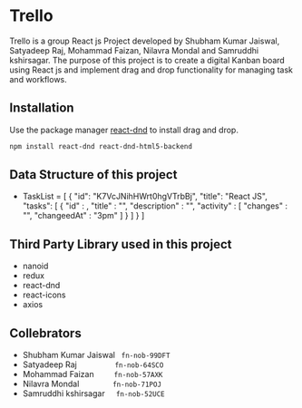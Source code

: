 # Trello

Trello is a group React js Project developed by Shubham Kumar Jaiswal, Satyadeep Raj, Mohammad Faizan, Nilavra Mondal and Samruddhi kshirsagar. The purpose of this project is to create a digital Kanban board using React js and implement drag and drop functionality for managing task and workflows.

## Installation

Use the package manager [react-dnd](https://react-dnd.github.io/react-dnd/about) to install drag and drop.

```bash
npm install react-dnd react-dnd-html5-backend
```

## Data Structure of this project

 - TaskList = [
        {
            "id": "K7VcJNihHWrt0hgVTrbBj",
            "title": "React JS",
            "tasks": [
                {
                    "id" : ,
                    "title" : "",
                    "description" : "",
                    "activity" : [
                        "changes" : "",
                        "changeedAt" : "3pm"
                    ]
                }
            ]
        }
    ]

## Third Party Library used in this project
 -  nanoid
 -  redux
 -  react-dnd
 -  react-icons
 -  axios


 ## Collebrators
  - Shubham Kumar Jaiswal  ```  fn-nob-99DFT ```
  - Satyadeep Raj &nbsp;&nbsp;&nbsp;&nbsp;&nbsp;&nbsp;&nbsp;&nbsp;&nbsp;&nbsp;&nbsp;&nbsp;&nbsp;&nbsp;&nbsp; ``` fn-nob-64SCO ```
  - Mohammad Faizan &nbsp;&nbsp;&nbsp;&nbsp;&nbsp;&nbsp;&nbsp; ``` fn-nob-57AXK ```
  - Nilavra Mondal &nbsp;&nbsp;&nbsp;&nbsp;&nbsp;&nbsp;&nbsp;&nbsp;&nbsp;&nbsp;&nbsp;&nbsp;&nbsp;&nbsp;``` fn-nob-71POJ ```
  - Samruddhi kshirsagar &nbsp;&nbsp;&nbsp;&nbsp;``` fn-nob-52UCE ```